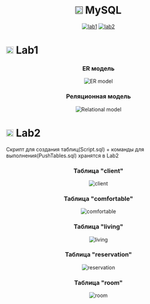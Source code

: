 <h1 align="center"><a href=""><img src="https://github.com/6IXTAVERN/TestingMD/assets/116119822/c3b764d6-c2ef-4b9e-890d-ecc524c862b8" width="20" height="20"/></a> MySQL</h1>

<p align="center">
  <a href="#-lab1"><img alt="lab1" src="https://img.shields.io/badge/Lab1-blue"></a> 
  <a href="#-lab2"><img alt="lab2" src="https://img.shields.io/badge/Lab2-red"></a>
</p>


# <img src="https://github.com/6IXTAVERN/TestingMD/assets/116119822/c3b764d6-c2ef-4b9e-890d-ecc524c862b8.png" width="20" height="20"/> Lab1
<h3 align="center">
  <a href="#er-model"></a>
  ER модель
</h3>
<p align="center">
  <img alt="ER model" src="https://user-images.githubusercontent.com/61329159/197364522-ffdb607c-f634-4ddd-a234-7ccc3833d8b6.png"> 
</p>

<h3 align="center">
  <a href="#relational-model"></a>
  Реляционная модель
</h3>
<p align="center">
  <img alt="Relational model" src="https://github.com/6IXTAVERN/TestingMD/assets/116119822/e064ee51-3f81-4e73-86c9-546c36dd731d.png"> 
</p>


# <img src="https://github.com/6IXTAVERN/TestingMD/assets/116119822/c3b764d6-c2ef-4b9e-890d-ecc524c862b8" width="20" height="20"/> Lab2
Скрипт для создания таблиц(Script.sql) + команды для выполнения(PushTables.sql) хранятся в Lab2

<h3 align="center">
  <a href="#client"></a>
  Таблица "client"
</h3>
<p align="center">
  <img alt="client" src="https://github.com/6IXTAVERN/TestingMD/assets/116119822/b6eaeeb5-2997-45ca-a44f-842c443a0683"> 
</p>

<h3 align="center">
  <a href="#comfortable"></a>
  Таблица "comfortable"
</h3>
<p align="center">
  <img alt="comfortable" src="https://github.com/6IXTAVERN/TestingMD/assets/116119822/d719a910-c655-4232-811f-cee8759ad6f7"> 
</p>

<h3 align="center">
  <a href="#living"></a>
  Таблица "living"
</h3>
<p align="center">
  <img alt="living" src="https://github.com/6IXTAVERN/TestingMD/assets/116119822/8befca82-5050-4950-8dba-e18082802d84"> 
</p>

<h3 align="center">
  <a href="#reservation"></a>
  Таблица "reservation"
</h3>
<p align="center">
  <img alt="reservation" src="https://github.com/6IXTAVERN/TestingMD/assets/116119822/7dc3c44e-d8f9-4197-af94-78fcb3c0d2f4"> 
</p>

<h3 align="center">
  <a href="#room"></a>
  Таблица "room"
</h3>
<p align="center">
  <img alt="room" src="https://github.com/6IXTAVERN/TestingMD/assets/116119822/c933ce97-4ef1-446b-9054-5c6dd892ca79"> 
</p>

